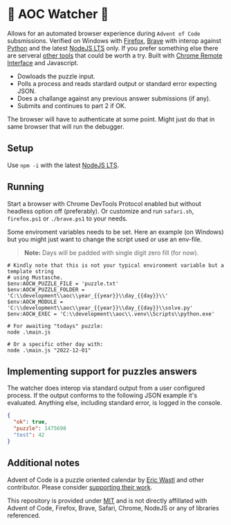 # 🎄 AOC Watcher 🎄 

Allows for an automated browser experience during `Advent of Code` subsmissions. Verified on Windows with [Firefox](https://www.mozilla.org/), [Brave](https://brave.com/) with interop against [Python](https://www.python.org/downloads/) and the latest [NodeJS LTS](https://nodejs.org/en/download/) only. If you prefer something else there are serveral [other tools](https://github.com/scarvalhojr/aoc-cli) that could be worth a try. Built with [Chrome Remote Interface](https://www.npmjs.com/package/chrome-remote-interface) and Javascript.

- Dowloads the puzzle input.
- Polls a process and reads stardard output or standard error expecting JSON.
- Does a challange against any previous answer submissions (if any).
- Submits and continues to part 2 if OK.

The browser will have to authenticate at some point. Might just do that in same browser that will run the debugger.

## Setup
Use `npm -i` with the latest [NodeJS LTS](https://nodejs.org/en/download/).
## Running

Start a browser with Chrome DevTools Protocol enabled but without headless option off (preferably). Or customize and run `safari.sh`,
`firefox.ps1` or `./brave.ps1` to your needs. 

Some enviroment variables needs to be set. Here an example (on Windows) but you might just want to change the script used or use an
env-file.

> **Note:** Days will be padded with single digit zero fill (for now).

```pwsh
# Kindly note that this is not your typical environment variable but a template string
# using Mustasche.
$env:AOCW_PUZZLE_FILE = 'puzzle.txt'
$env:AOCW_PUZZLE_FOLDER = 'C:\\development\\aoc\\year_{{year}}\\day_{{day}}\\'
$env:AOCW_MODULE = 'C:\\development\\aoc\\year_{{year}}\\day_{{day}}\\solve.py'
$env:AOCW_EXEC = 'C:\\development\\aoc\\.venv\\Scripts\\python.exe'

# For awaiting "todays" puzzle:
node .\main.js

# Or a specific other day with:
node .\main.js "2022-12-01"
```

## Implementing support for puzzles answers
The watcher does interop via standard output from a user configured process. If the output conforms to the following JSON example it's evaluated. Anything else, including standard error, is logged in the console. 

```json
{
  "ok": true,
  "puzzle": 1475698
  "test": 42
}
```

## Additional notes
Advent of Code is a puzzle oriented calendar by [Eric Wastl](https://twitter.com/ericwastl) and other contributor. Please consider [supporting their work](https://adventofcode.com/2022/support).

This repository is provided under [MIT](LICENSE) and is not directly affillated with Advent of Code, Firefox, Brave, Safari, Chrome, NodeJS or any of libraries referenced.
